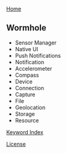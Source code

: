 [Home](./index.html)

Wormhole
-------------------
- Sensor Manager
- Native UI
- Push Notifications
- Notification
- Accelerometer
- Compass
- Device
- Connection
- Capture
- File
- Geolocation
- Storage
- Resource

[Keyword Index](./_index.html)

[License](./licenses.md.html)
